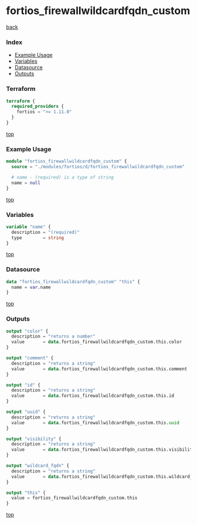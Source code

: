 # fortios_firewallwildcardfqdn_custom

[back](../fortios.md)

### Index

- [Example Usage](#example-usage)
- [Variables](#variables)
- [Datasource](#datasource)
- [Outputs](#outputs)

### Terraform

```terraform
terraform {
  required_providers {
    fortios = ">= 1.11.0"
  }
}
```

[top](#index)

### Example Usage

```terraform
module "fortios_firewallwildcardfqdn_custom" {
  source = "./modules/fortios/d/fortios_firewallwildcardfqdn_custom"

  # name - (required) is a type of string
  name = null
}
```

[top](#index)

### Variables

```terraform
variable "name" {
  description = "(required)"
  type        = string
}
```

[top](#index)

### Datasource

```terraform
data "fortios_firewallwildcardfqdn_custom" "this" {
  name = var.name
}
```

[top](#index)

### Outputs

```terraform
output "color" {
  description = "returns a number"
  value       = data.fortios_firewallwildcardfqdn_custom.this.color
}

output "comment" {
  description = "returns a string"
  value       = data.fortios_firewallwildcardfqdn_custom.this.comment
}

output "id" {
  description = "returns a string"
  value       = data.fortios_firewallwildcardfqdn_custom.this.id
}

output "uuid" {
  description = "returns a string"
  value       = data.fortios_firewallwildcardfqdn_custom.this.uuid
}

output "visibility" {
  description = "returns a string"
  value       = data.fortios_firewallwildcardfqdn_custom.this.visibility
}

output "wildcard_fqdn" {
  description = "returns a string"
  value       = data.fortios_firewallwildcardfqdn_custom.this.wildcard_fqdn
}

output "this" {
  value = fortios_firewallwildcardfqdn_custom.this
}
```

[top](#index)